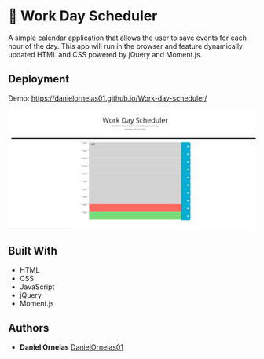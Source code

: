 # 📆 Work Day Scheduler

A simple calendar application that allows the user to save events for each hour of the day. This app will run in the browser and feature dynamically updated HTML and CSS powered by jQuery and Moment.js.


## Deployment

Demo: https://danielornelas01.github.io/Work-day-scheduler/

![day planner demo](./assets/workday%20scheduler.png)

## Built With

  * HTML
  * CSS
  * JavaScript
  * jQuery
  * Moment.js

## Authors

  * **Daniel Ornelas**
    [DanielOrnelas01](https://github.com/DanielOrnelas01)




